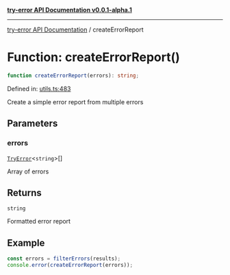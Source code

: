 [**try-error API Documentation v0.0.1-alpha.1**](../index.md)

***

[try-error API Documentation](../index.md) / createErrorReport

# Function: createErrorReport()

```ts
function createErrorReport(errors): string;
```

Defined in: [utils.ts:483](https://github.com/oconnorjohnson/try-error/blob/e3ae0308069a4fba073f4543d527ad76373db795/src/utils.ts#L483)

Create a simple error report from multiple errors

## Parameters

### errors

[`TryError`](../interfaces/TryError.md)\<`string`\>[]

Array of errors

## Returns

`string`

Formatted error report

## Example

```typescript
const errors = filterErrors(results);
console.error(createErrorReport(errors));
```
